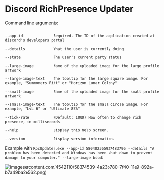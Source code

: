 # Discord RichPresence Updater

Command line arguments:

```

--app-id              Required. The ID of the application created at discord's developers portal                              
                                                                                                                              
--details             What the user is currently doing                                                                        
                                                                                                                              
--state               The user's current party status                                                                         
                                                                                                                              
--large-image         Name of the uploaded image for the large profile artwork                                                
                                                                                                                              
--large-image-text    The tooltip for the large square image. For example, "Summoners Rift" or "Horizon Lunar Colony"         
                                                                                                                              
--small-image         Name of the uploaded image for the small profile artwork                                                
                                                                                                                              
--small-image-text    The tooltip for the small circle image. For example, "LvL 6" or "Ultimate 85%"                          
                                                                                                                              
--tick-rate           (Default: 1000) How often to change rich presence, in milliseconds                                      
                                                                                                                              
--help                Display this help screen.                                                                               
                                                                                                                              
--version             Display version information.          

```


Example with `RpcUpdater.exe --app-id 580402365937483796 --details "A problem has been detected and Windows has been shut down to prevent damage to your computer." --large-image bsod`:

![image](https://user-images.githubusercontent.com/4542110/58374539-4a23b780-7f40-11e9-892a-b7a49ba2e562.png)sercontent.com/4542110/58374539-4a23b780-7f40-11e9-892a-b7a49ba2e562.png)